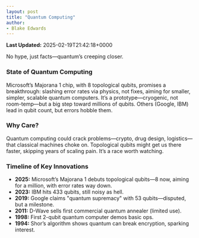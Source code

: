 ```yaml
---
layout: post
title: "Quantum Computing"
author:
- Blake Edwards
---
```

**Last Updated:** 2025-02-19T21:42:18+0000

No hype, just facts—quantum’s creeping closer.

### State of Quantum Computing
Microsoft’s Majorana 1 chip, with 8 topological qubits, promises a breakthrough: slashing error rates via physics, not fixes, aiming for smaller, simpler, scalable quantum computers. It’s a prototype—cryogenic, not room-temp—but a big step toward millions of qubits. Others (Google, IBM) lead in qubit count, but errors hobble them.

### Why Care?
Quantum computing could crack problems—crypto, drug design, logistics—that classical machines choke on. Topological qubits might get us there faster, skipping years of scaling pain. It’s a race worth watching.

### Timeline of Key Innovations
- **2025:** Microsoft’s Majorana 1 debuts topological qubits—8 now, aiming for a million, with error rates way down.
- **2023:** IBM hits 433 qubits, still noisy as hell.
- **2019:** Google claims "quantum supremacy" with 53 qubits—disputed, but a milestone.
- **2011:** D-Wave sells first commercial quantum annealer (limited use).
- **1998:** First 2-qubit quantum computer demos basic ops.
- **1994:** Shor’s algorithm shows quantum can break encryption, sparking interest.
